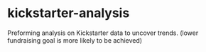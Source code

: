 # kickstarter-analysis
Preforming analysis on Kickstarter data to uncover trends. (lower fundraising goal is more likely to be achieved)
